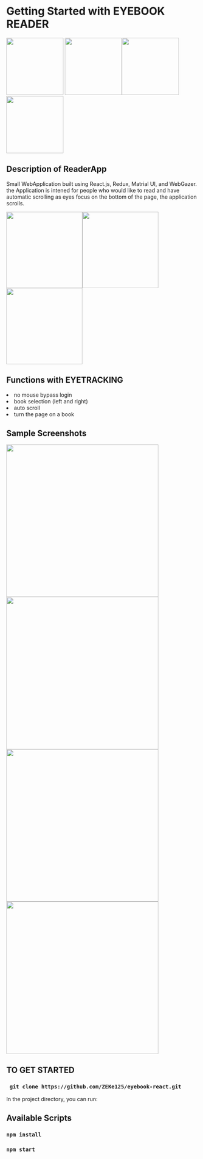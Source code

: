 # Getting Started with EYEBOOK READER
<img src="https://user-images.githubusercontent.com/82134360/165676324-e06e9b5c-fe3d-46c0-99c1-1d71c644cc17.png" height="150" > <img src="https://user-images.githubusercontent.com/82134360/165676402-40db2964-b12e-4a1f-a4b8-cca6b5b6a102.png" height="150" ><img src="https://user-images.githubusercontent.com/82134360/165676451-754cb94f-8d2f-49ce-899c-f4ad0cac64d8.png" height="150" ><img src="https://user-images.githubusercontent.com/82134360/165676494-30ebf699-828d-4981-a8c8-33d7929a9e8b.png" height="150" >

## Description of ReaderApp
Small WebApplication built using React.js, Redux, Matrial UI, and WebGazer.
the Application is intened for people who would like to read and have automatic scrolling
as eyes focus on the bottom of the page, the application scrolls. 

<img src="https://user-images.githubusercontent.com/82134360/165676977-79975f44-02db-4e75-a58d-1f6198cb3f92.png" height="200" ><img src="https://user-images.githubusercontent.com/82134360/165677009-6ed5d0c5-a507-4325-b1b0-01d3c7bd5fad.png" height="200" ><img src="https://user-images.githubusercontent.com/82134360/165677042-a86a7785-c6fd-43db-a57b-155fbb6a011a.png" height="200" >




## Functions with EYETRACKING
 <li>no mouse bypass login </li>
 <li>book selection (left and right)</li>
 <li>auto scroll </li>
 <li>turn the page on a book</li>


## Sample Screenshots
<img src="https://user-images.githubusercontent.com/82134360/165674275-39a9a27e-b3e6-42ce-b45e-45526139fa12.PNG" width="400" >  <img src="https://user-images.githubusercontent.com/82134360/165674313-77b80a14-b09f-4113-8419-c3bfb04f507f.PNG" width="400" > <img src="https://user-images.githubusercontent.com/82134360/165674329-063a1d17-3c35-47b0-9e9b-77af40cdae8f.PNG" width="400" > <img src="https://user-images.githubusercontent.com/82134360/165674496-7210bd17-3f49-4b63-8ee6-c95017a3f9f7.png" width="400" >

## TO GET STARTED

### ` git clone https://github.com/ZEKe125/eyebook-react.git`

In the project directory, you can run:
## Available Scripts

### `npm install`

### `npm start`

